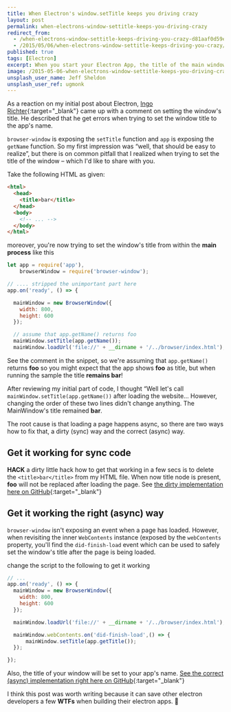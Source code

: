```yaml
---
title: When Electron's window.setTitle keeps you driving crazy
layout: post
permalink: when-electrons-window-settitle-keeps-you-driving-crazy
redirect_from: 
  - /when-electrons-window-settitle-keeps-driving-you-crazy-d81aaf0d59e1
  - /2015/05/06/when-electrons-window-settitle-keeps-driving-you-crazy/
published: true
tags: [Electron]
excerpt: When you start your Electron App, the title of the main window may flash. Read this article and learn how to prevent title flashing
image: /2015-05-06-when-electrons-window-settitle-keeps-you-driving-crazy.jpg
unsplash_user_name: Jeff Sheldon
unsplash_user_ref: ugmonk
---
```


As a reaction on my initial post about Electron, [Ingo Richter](https://github.com/ingorichter){:target="_blank"} came up with a comment on setting the window's title. He described that he get errors when trying to set the window title to the app's name.

`browser-window` is exposing the `setTitle` function and `app` is exposing the `getName` function. So my first impression was “well, that should be easy to realize”, but there is on common pitfall that I realized when trying to set the title of the window – which I'd like to share with you.

Take the following HTML as given:

```html
<html>
  <head>
    <title>bar</title>
  </head>
  <body>
    <!-- ... -->
  </body>
</html>

```

moreover, you're now trying to set the window's title from within the **main process** like this

```javascript
let app = require('app'),
    browserWindow = require('browser-window');

// .... stripped the unimportant part here
app.on('ready', () => {

  mainWindow = new BrowserWindow({
    width: 800,
    height: 600
  });

  // assume that app.getName() returns foo
  mainWindow.setTitle(app.getName());
  mainWindow.loadUrl('file://' + __dirname + '/../browser/index.html');

```

See the comment in the snippet, so we're assuming that `app.getName()` returns **foo** so you might expect that the app shows **foo** as title, but when running the sample the title **remains bar**!

After reviewing my initial part of code, I thought “Well let's call `mainWindow.setTitle(app.getName())` after loading the website… However, changing the order of these two lines didn't change anything. The MainWindow's title remained **bar**.

The root cause is that loading a page happens async, so there are two ways how to fix that, a dirty (sync) way and the correct (async) way.

## Get it working for sync code

**HACK** a dirty little hack how to get that working in a few secs is to delete the `<title>bar</title>` from my HTML file. When now title node is present, **foo** will not be replaced after loading the page. See [the dirty implementation here on GitHub](https://github.com/ThorstenHans/electron-angular-es6/commit/00ffc75e4f25bdc94d29dcd5bcc554ed54d8b66a?diff=unified){:target="_blank"}

## Get it working the right (async) way

`browser-window` isn't exposing an event when a page has loaded. However, when revisiting the inner `WebContents` instance (exposed by the `webContents` property, you'll find the `did-finish-load` event which can be used to safely set the window's title after the page is being loaded.

change the script to the following to get it working

```javascript
// ...
app.on('ready', () => {
  mainWindow = new BrowserWindow({
    width: 800,
    height: 600
  });

  mainWindow.loadUrl('file://' + __dirname + '/../browser/index.html');

  mainWindow.webContents.on('did-finish-load',() => {
      mainWindow.setTitle(app.getTitle());
  });

});

```

Also, the title of your window will be set to your app's name. [See the correct (async) implementation right here on GitHub](https://github.com/ThorstenHans/electron-angular-es6/commit/3db7c3ba285b262405be41da2ef0be09746c7142?diff=unified){:target="_blank"}

I think this post was worth writing because it can save other electron developers a few **WTFs** when building their electron apps. 🙂
